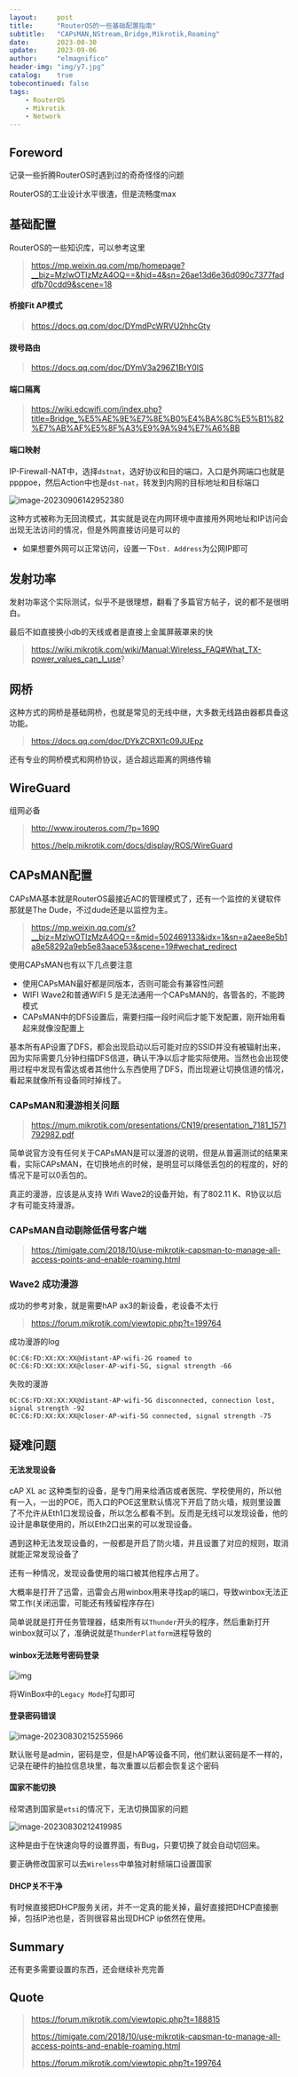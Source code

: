 ```yaml
---
layout:     post
title:      "RouterOS的一些基础配置指南"
subtitle:   "CAPsMAN,NStream,Bridge,Mikrotik,Roaming"
date:       2023-08-30
update:     2023-09-06
author:     "elmagnifico"
header-img: "img/y7.jpg"
catalog:    true
tobecontinued: false
tags:
    - RouterOS
    - Mikrotik
    - Network
---
```


## Foreword

记录一些折腾RouterOS时遇到过的奇奇怪怪的问题



RouterOS的工业设计水平很渣，但是流畅度max



## 基础配置

RouterOS的一些知识库，可以参考这里

> https://mp.weixin.qq.com/mp/homepage?__biz=MzIwOTIzMzA4OQ==&hid=4&sn=26ae13d6e36d090c7377faddfb70cdd9&scene=18



#### 桥接Fit AP模式

> https://docs.qq.com/doc/DYmdPcWRVU2hhcGty



#### 拨号路由

> https://docs.qq.com/doc/DYmV3a296Z1BrY0lS



#### 端口隔离

> https://wiki.edcwifi.com/index.php?title=Bridge_%E5%AE%9E%E7%8E%B0%E4%BA%8C%E5%B1%82%E7%AB%AF%E5%8F%A3%E9%9A%94%E7%A6%BB



#### 端口映射

IP-Firewall-NAT中，选择`dstnat`，选好协议和目的端口，入口是外网端口也就是ppppoe，然后Action中也是`dst-nat`，转发到内网的目标地址和目标端口

![image-20230906142952380](https://img.elmagnifico.tech/static/upload/elmagnifico/image-20230906142952380.png)

这种方式被称为无回流模式，其实就是说在内网环境中直接用外网地址和IP访问会出现无法访问的情况，但是外网直接访问是可以的

- 如果想要外网可以正常访问，设置一下`Dst. Address`为公网IP即可



## 发射功率

发射功率这个实际测试，似乎不是很理想，翻看了多篇官方帖子，说的都不是很明白。

最后不如直接换小db的天线或者是直接上金属屏蔽罩来的快

> https://wiki.mikrotik.com/wiki/Manual:Wireless_FAQ#What_TX-power_values_can_I_use?



## 网桥

这种方式的网桥是基础网桥，也就是常见的无线中继，大多数无线路由器都具备这功能。

> https://docs.qq.com/doc/DYkZCRXl1c09JUEpz

还有专业的网桥模式和网桥协议，适合超远距离的网络传输



## WireGuard

组网必备

> http://www.irouteros.com/?p=1690
>
> https://help.mikrotik.com/docs/display/ROS/WireGuard



## CAPsMAN配置

CAPsMA基本就是RouterOS最接近AC的管理模式了，还有一个监控的关键软件那就是The Dude，不过dude还是以监控为主。



> https://mp.weixin.qq.com/s?__biz=MzIwOTIzMzA4OQ==&mid=502469133&idx=1&sn=a2aee8e5b1a8e58292a9eb5e83aace53&scene=19#wechat_redirect

使用CAPsMAN也有以下几点要注意

- 使用CAPsMAN最好都是同版本，否则可能会有兼容性问题
- WIFI Wave2和普通WIFI 5 是无法通用一个CAPsMAN的，各管各的，不能跨模式
- CAPsMAN中的DFS设置后，需要扫描一段时间后才能下发配置，刚开始用看起来就像没配置上

基本所有AP设置了DFS，都会出现启动以后可能对应的SSID并没有被辐射出来，因为实际需要几分钟扫描DFS信道，确认干净以后才能实际使用。当然也会出现使用过程中发现有雷达或者其他什么东西使用了DFS，而出现避让切换信道的情况，看起来就像所有设备同时掉线了。



### CAPsMAN和漫游相关问题

> https://mum.mikrotik.com/presentations/CN19/presentation_7181_1571792982.pdf

简单说官方没有任何关于CAPsMAN是可以漫游的说明，但是从普遍测试的结果来看，实际CAPsMAN，在切换地点的时候，是明显可以降低丢包的的程度的，好的情况下是可以0丢包的。



真正的漫游，应该是从支持 Wifi Wave2的设备开始，有了802.11 K、R协议以后才有可能支持漫游。



### CAPsMAN自动剔除低信号客户端

> https://timigate.com/2018/10/use-mikrotik-capsman-to-manage-all-access-points-and-enable-roaming.html



### Wave2 成功漫游

成功的参考对象，就是需要hAP ax3的新设备，老设备不太行

> https://forum.mikrotik.com/viewtopic.php?t=199764



成功漫游的log

```
0C:C6:FD:XX:XX:XX@distant-AP-wifi-2G roamed to 0C:C6:FD:XX:XX:XX@closer-AP-wifi-5G, signal strength -66
```



失败的漫游

```
0C:C6:FD:XX:XX:XX@distant-AP-wifi-5G disconnected, connection lost, signal strength -92
0C:C6:FD:XX:XX:XX@closer-AP-wifi-5G connected, signal strength -75
```



## 疑难问题



#### 无法发现设备

cAP XL ac 这种类型的设备，是专门用来给酒店或者医院、学校使用的，所以他有一入，一出的POE，而入口的POE这里默认情况下开启了防火墙，规则里设置了不允许从Eth1口发现设备，所以怎么都看不到。反而是无线可以发现设备，他的设计是串联使用的，所以Eth2口出来的可以发现设备。

遇到这种无法发现设备的，一般都是开启了防火墙，并且设置了对应的规则，取消就能正常发现设备了



还有一种情况，发现设备使用的端口被其他程序占用了。

大概率是打开了迅雷，迅雷会占用winbox用来寻找ap的端口，导致winbox无法正常工作(关闭迅雷，可能还有残留程序存在)

简单说就是打开任务管理器，结束所有以`Thunder`开头的程序，然后重新打开winbox就可以了，准确说就是`ThunderPlatform`进程导致的



#### winbox无法账号密码登录

![img](http://img.elmagnifico.tech:9514/static/upload/elmagnifico/202208051749589.png)

将WinBox中的`Legacy Mode`打勾即可



#### 登录密码错误

![image-20230830215255966](https://img.elmagnifico.tech/static/upload/elmagnifico/202308302152025.png)

默认账号是admin，密码是空，但是hAP等设备不同，他们默认密码是不一样的，记录在硬件的抽拉信息块里，每次重置以后都会恢复这个密码



#### 国家不能切换

经常遇到国家是`etsi`的情况下，无法切换国家的问题

![image-20230830212419985](https://img.elmagnifico.tech/static/upload/elmagnifico/202308302124021.png)

这种是由于在快速向导的设置界面，有Bug，只要切换了就会自动切回来。

要正确修改国家可以去`Wireless`中单独对射频端口设置国家



#### DHCP关不干净

有时候直接把DHCP服务关闭，并不一定真的能关掉，最好直接把DHCP直接删掉，包括IP池也是，否则很容易出现DHCP ip依然在使用。



## Summary

还有更多需要设置的东西，还会继续补充完善



## Quote

> https://forum.mikrotik.com/viewtopic.php?t=188815
>
> https://timigate.com/2018/10/use-mikrotik-capsman-to-manage-all-access-points-and-enable-roaming.html
>
> https://forum.mikrotik.com/viewtopic.php?t=199764
